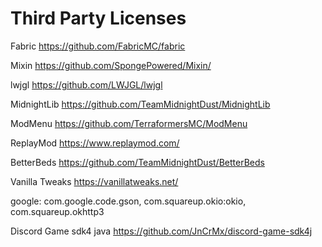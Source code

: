 
# Third Party Licenses

Fabric	https://github.com/FabricMC/fabric

Mixin	https://github.com/SpongePowered/Mixin/

lwjgl	https://github.com/LWJGL/lwjgl

MidnightLib    https://github.com/TeamMidnightDust/MidnightLib

ModMenu    https://github.com/TerraformersMC/ModMenu

ReplayMod    https://www.replaymod.com/

BetterBeds    https://github.com/TeamMidnightDust/BetterBeds

Vanilla Tweaks    https://vanillatweaks.net/

google: 
	com.google.code.gson, com.squareup.okio:okio, com.squareup.okhttp3

 Discord Game sdk4 java    https://github.com/JnCrMx/discord-game-sdk4j



